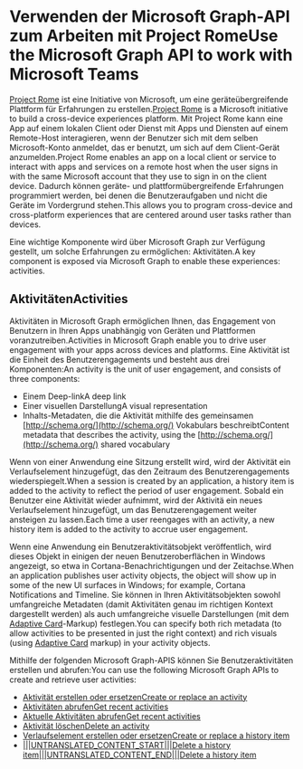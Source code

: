 # <a name="use-the-microsoft-graph-api-to-work-with-project-rome"></a><span data-ttu-id="b763d-101">Verwenden der Microsoft Graph-API zum Arbeiten mit Project Rome</span><span class="sxs-lookup"><span data-stu-id="b763d-101">Use the Microsoft Graph API to work with Microsoft Teams</span></span>

<span data-ttu-id="b763d-102">[Project Rome](https://developer.microsoft.com/en-us/windows/project-rome) ist eine Initiative von Microsoft, um eine geräteübergreifende Plattform für Erfahrungen zu erstellen.</span><span class="sxs-lookup"><span data-stu-id="b763d-102">[Project Rome](https://developer.microsoft.com/en-us/windows/project-rome) is a Microsoft initiative to build a cross-device experiences platform.</span></span> <span data-ttu-id="b763d-103">Mit Project Rome kann eine App auf einem lokalen Client oder Dienst mit Apps und Diensten auf einem Remote-Host interagieren, wenn der Benutzer sich mit dem selben Microsoft-Konto anmeldet, das er benutzt, um sich auf dem Client-Gerät anzumelden.</span><span class="sxs-lookup"><span data-stu-id="b763d-103">Project Rome enables an app on a local client or service to interact with apps and services on a remote host when the user signs in with the same Microsoft account that they use to sign in on the client device.</span></span> <span data-ttu-id="b763d-104">Dadurch können geräte- und plattformübergreifende Erfahrungen programmiert werden, bei denen die Benutzeraufgaben und nicht die Geräte im Vordergrund stehen.</span><span class="sxs-lookup"><span data-stu-id="b763d-104">This allows you to program cross-device and cross-platform experiences that are centered around user tasks rather than devices.</span></span>

<span data-ttu-id="b763d-105">Eine wichtige Komponente wird über Microsoft Graph zur Verfügung gestellt, um solche Erfahrungen zu ermöglichen: Aktivitäten.</span><span class="sxs-lookup"><span data-stu-id="b763d-105">A key component is exposed via Microsoft Graph to enable these experiences: activities.</span></span>

## <a name="activities"></a><span data-ttu-id="b763d-106">Aktivitäten</span><span class="sxs-lookup"><span data-stu-id="b763d-106">Activities</span></span>

<span data-ttu-id="b763d-107">Aktivitäten in Microsoft Graph ermöglichen Ihnen, das Engagement von Benutzern in Ihren Apps unabhängig von Geräten und Plattformen voranzutreiben.</span><span class="sxs-lookup"><span data-stu-id="b763d-107">Activities in Microsoft Graph enable you to drive user engagement with your apps across devices and platforms.</span></span> <span data-ttu-id="b763d-108">Eine Aktivität ist die Einheit des Benutzerengagements und besteht aus drei Komponenten:</span><span class="sxs-lookup"><span data-stu-id="b763d-108">An activity is the unit of user engagement, and consists of three components:</span></span>

- <span data-ttu-id="b763d-109">Einem Deep-link</span><span class="sxs-lookup"><span data-stu-id="b763d-109">A deep link</span></span>
- <span data-ttu-id="b763d-110">Einer visuellen Darstellung</span><span class="sxs-lookup"><span data-stu-id="b763d-110">A visual representation</span></span>
- <span data-ttu-id="b763d-111">Inhalts-Metadaten, die die Aktivität mithilfe des gemeinsamen [http://schema.org/](http://schema.org/) Vokabulars beschreibt</span><span class="sxs-lookup"><span data-stu-id="b763d-111">Content metadata that describes the activity, using the [http://schema.org/](http://schema.org/) shared vocabulary</span></span>

<span data-ttu-id="b763d-112">Wenn von einer Anwendung eine Sitzung erstellt wird, wird der Aktivität ein Verlaufselement hinzugefügt, das den Zeitraum des Benutzerengagements wiederspiegelt.</span><span class="sxs-lookup"><span data-stu-id="b763d-112">When a session is created by an application, a history item is added to the activity to reflect the period of user engagement.</span></span> <span data-ttu-id="b763d-113">Sobald ein Benutzer eine Aktivität wieder aufnimmt, wird der Aktivitä ein neues Verlaufselement hinzugefügt, um das Benutzerengagement weiter ansteigen zu lassen.</span><span class="sxs-lookup"><span data-stu-id="b763d-113">Each time a user reengages with an activity, a new history item is added to the activity to accrue user engagement.</span></span>

<span data-ttu-id="b763d-114">Wenn eine Anwendung ein Benutzeraktivitätsobjekt veröffentlich, wird dieses Objekt in einigen der neuen Benutzeroberflächen in Windows angezeigt, so etwa in Cortana-Benachrichtigungen und der Zeitachse.</span><span class="sxs-lookup"><span data-stu-id="b763d-114">When an application publishes user activity objects, the object will show up in some of the new UI surfaces in Windows; for example, Cortana Notifications and Timeline.</span></span> <span data-ttu-id="b763d-115">Sie können in Ihren Aktivitätsobjekten sowohl umfangreiche Metadaten (damit Aktivitäten genau im richtigen Kontext dargestellt werden) als auch umfangreiche visuelle Darstellungen (mit dem [Adaptive Card](http://adaptivecards.io/)-Markup) festlegen.</span><span class="sxs-lookup"><span data-stu-id="b763d-115">You can specify both rich metadata (to allow activities to be presented in just the right context) and rich visuals (using [Adaptive Card](http://adaptivecards.io/) markup) in your activity objects.</span></span>

<span data-ttu-id="b763d-116">Mithilfe der folgenden Microsoft Graph-APIS können Sie Benutzeraktivitäten erstellen und abrufen:</span><span class="sxs-lookup"><span data-stu-id="b763d-116">You can use the following Microsoft Graph APIs to create and retrieve user activities:</span></span>

- [<span data-ttu-id="b763d-117">Aktivität erstellen oder ersetzen</span><span class="sxs-lookup"><span data-stu-id="b763d-117">Create or replace an activity</span></span>](../api/projectrome_put_activity.md)
- [<span data-ttu-id="b763d-118">Aktivitäten abrufen</span><span class="sxs-lookup"><span data-stu-id="b763d-118">Get recent activities</span></span>](../api/projectrome_get_activities.md)
- [<span data-ttu-id="b763d-119">Aktuelle Aktivitäten abrufen</span><span class="sxs-lookup"><span data-stu-id="b763d-119">Get recent activities</span></span>](../api/projectrome_get_recent_activities.md)
- [<span data-ttu-id="b763d-120">Aktivität löschen</span><span class="sxs-lookup"><span data-stu-id="b763d-120">Delete an activity</span></span>](../api/projectrome_delete_activity.md)
- [<span data-ttu-id="b763d-121">Verlaufselement erstellen oder ersetzen</span><span class="sxs-lookup"><span data-stu-id="b763d-121">Create or replace a history item</span></span>](../api/projectrome_put_historyitem.md)
- [<span data-ttu-id="b763d-122">|||UNTRANSLATED_CONTENT_START|||Delete a history item|||UNTRANSLATED_CONTENT_END|||</span><span class="sxs-lookup"><span data-stu-id="b763d-122">Delete a history item</span></span>](../api/projectrome_delete_historyitem.md)